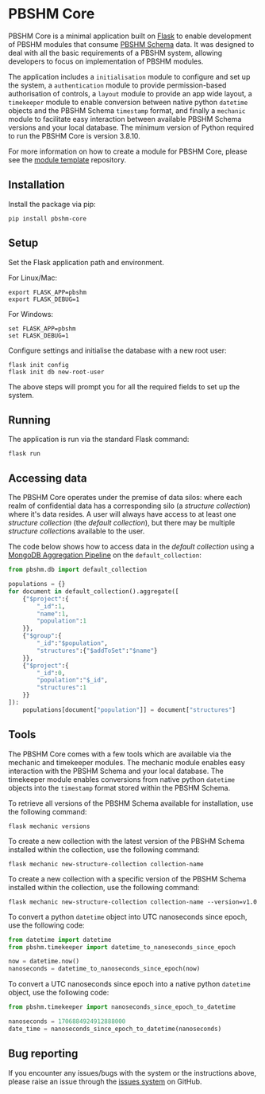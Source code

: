 # PBSHM Core
PBSHM Core is a minimal application built on [Flask](https://github.com/pallets/flask) to enable development of PBSHM modules that consume [PBSHM Schema](https://github.com/dynamics-research-group/pbshm-schema) data. It was designed to deal with all the basic requirements of a PBSHM system, allowing developers to focus on implementation of PBSHM modules. 

The application includes a `initialisation` module to configure and set up the system, a `authentication` module to provide permission-based authorisation of controls, a `layout` module to provide an app wide layout, a `timekeeper` module to enable conversion between native python `datetime` objects and the PBSHM Schema `timestamp` format, and finally a `mechanic` module to facilitate easy interaction between available PBSHM Schema versions and your local database. The minimum version of Python required to run the PBSHM Core is version 3.8.10.

For more information on how to create a module for PBSHM Core, please see the [module template](https://github.com/dynamics-research-group/pbshm-module-template) repository.

## Installation
Install the package via pip:
```
pip install pbshm-core
```

## Setup
Set the Flask application path and environment.

For Linux/Mac:
```
export FLASK_APP=pbshm
export FLASK_DEBUG=1
```

For Windows:
```
set FLASK_APP=pbshm
set FLASK_DEBUG=1
```

Configure settings and initialise the database with a new root user:
```
flask init config
flask init db new-root-user
```
The above steps will prompt you for all the required fields to set up the system.

## Running
The application is run via the standard Flask command:
```
flask run
```

## Accessing data
The PBSHM Core operates under the premise of data silos: where each realm of confidential data has a corresponding silo (a *structure collection*) where it's data resides. A user will always have access to at least one *structure collection* (the *default collection*), but there may be multiple *structure collection*s available to the user.

The code below shows how to access data in the *default collection* using a [MongoDB Aggregation Pipeline](https://www.mongodb.com/docs/manual/aggregation/#aggregation-pipelines) on the `default_collection`:

```python
from pbshm.db import default_collection

populations = {}
for document in default_collection().aggregate([
    {"$project":{
        "_id":1,
        "name":1,
        "population":1
    }},
    {"$group":{
        "_id":"$population",
        "structures":{"$addToSet":"$name"}
    }},
    {"$project":{
        "_id":0,
        "population":"$_id",
        "structures":1
    }}
]):
    populations[document["population"]] = document["structures"]
```

## Tools
The PBSHM Core comes with a few tools which are available via the mechanic and timekeeper modules. The mechanic module enables easy interaction with the PBSHM Schema and your local database. The timekeeper module enables conversions from native python `datetime` objects into the `timestamp` format stored within the PBSHM Schema.

To retrieve all versions of the PBSHM Schema available for installation, use the following command:
```
flask mechanic versions
``` 

To create a new collection with the latest version of the PBSHM Schema installed within the collection, use the following command:
```
flask mechanic new-structure-collection collection-name
```

To create a new collection with a specific version of the PBSHM Schema installed within the collection, use the following command:
```
flask mechanic new-structure-collection collection-name --version=v1.0
```

To convert a python `datetime` object into UTC nanoseconds since epoch, use the following code:
```python
from datetime import datetime
from pbshm.timekeeper import datetime_to_nanoseconds_since_epoch

now = datetime.now()
nanoseconds = datetime_to_nanoseconds_since_epoch(now)
```

To convert a UTC nanoseconds since epoch into a native python `datetime` object, use the following code:
```python
from pbshm.timekeeper import nanoseconds_since_epoch_to_datetime

nanoseconds = 1706884924912888000
date_time = nanoseconds_since_epoch_to_datetime(nanoseconds)
```

## Bug reporting
If you encounter any issues/bugs with the system or the instructions above, please raise an issue through the [issues system](https://github.com/dynamics-research-group/pbshm-flask-core/issues) on GitHub.